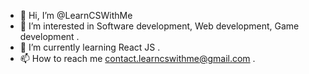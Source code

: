 - 👋 Hi, I’m @LearnCSWithMe
- 👀 I’m interested in Software development, Web development, Game development .
- 🌱 I’m currently learning React JS .
- 📫 How to reach me contact.learncswithme@gmail.com .

<!---
LearnCSWithMe/LearnCSWithMe is a ✨ special ✨ repository because its `README.md` (this file) appears on your GitHub profile.
You can click the Preview link to take a look at your changes.
--->
